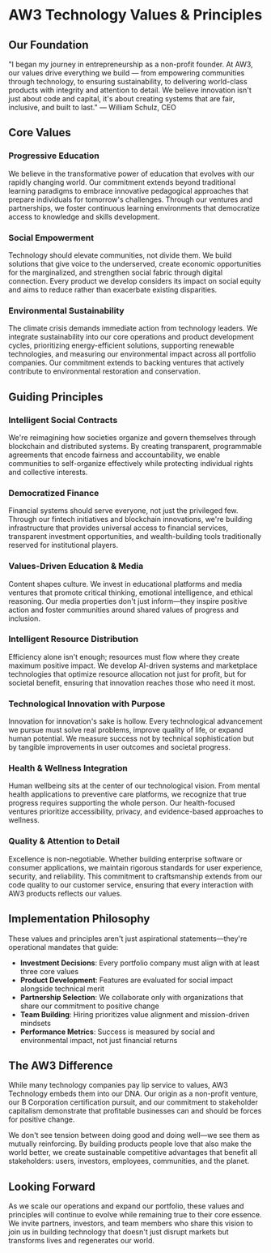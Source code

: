 # AW3 Technology Values & Principles

## Our Foundation

"I began my journey in entrepreneurship as a non-profit founder. At AW3, our values drive everything we build — from empowering communities through technology, to ensuring sustainability, to delivering world-class products with integrity and attention to detail. We believe innovation isn't just about code and capital, it's about creating systems that are fair, inclusive, and built to last."
— William Schulz, CEO

## Core Values

### Progressive Education
We believe in the transformative power of education that evolves with our rapidly changing world. Our commitment extends beyond traditional learning paradigms to embrace innovative pedagogical approaches that prepare individuals for tomorrow's challenges. Through our ventures and partnerships, we foster continuous learning environments that democratize access to knowledge and skills development.

### Social Empowerment
Technology should elevate communities, not divide them. We build solutions that give voice to the underserved, create economic opportunities for the marginalized, and strengthen social fabric through digital connection. Every product we develop considers its impact on social equity and aims to reduce rather than exacerbate existing disparities.

### Environmental Sustainability
The climate crisis demands immediate action from technology leaders. We integrate sustainability into our core operations and product development cycles, prioritizing energy-efficient solutions, supporting renewable technologies, and measuring our environmental impact across all portfolio companies. Our commitment extends to backing ventures that actively contribute to environmental restoration and conservation.

## Guiding Principles

### Intelligent Social Contracts
We're reimagining how societies organize and govern themselves through blockchain and distributed systems. By creating transparent, programmable agreements that encode fairness and accountability, we enable communities to self-organize effectively while protecting individual rights and collective interests.

### Democratized Finance
Financial systems should serve everyone, not just the privileged few. Through our fintech initiatives and blockchain innovations, we're building infrastructure that provides universal access to financial services, transparent investment opportunities, and wealth-building tools traditionally reserved for institutional players.

### Values-Driven Education & Media
Content shapes culture. We invest in educational platforms and media ventures that promote critical thinking, emotional intelligence, and ethical reasoning. Our media properties don't just inform—they inspire positive action and foster communities around shared values of progress and inclusion.

### Intelligent Resource Distribution
Efficiency alone isn't enough; resources must flow where they create maximum positive impact. We develop AI-driven systems and marketplace technologies that optimize resource allocation not just for profit, but for societal benefit, ensuring that innovation reaches those who need it most.

### Technological Innovation with Purpose
Innovation for innovation's sake is hollow. Every technological advancement we pursue must solve real problems, improve quality of life, or expand human potential. We measure success not by technical sophistication but by tangible improvements in user outcomes and societal progress.

### Health & Wellness Integration
Human wellbeing sits at the center of our technological vision. From mental health applications to preventive care platforms, we recognize that true progress requires supporting the whole person. Our health-focused ventures prioritize accessibility, privacy, and evidence-based approaches to wellness.

### Quality & Attention to Detail
Excellence is non-negotiable. Whether building enterprise software or consumer applications, we maintain rigorous standards for user experience, security, and reliability. This commitment to craftsmanship extends from our code quality to our customer service, ensuring that every interaction with AW3 products reflects our values.

## Implementation Philosophy

These values and principles aren't just aspirational statements—they're operational mandates that guide:

- **Investment Decisions**: Every portfolio company must align with at least three core values
- **Product Development**: Features are evaluated for social impact alongside technical merit
- **Partnership Selection**: We collaborate only with organizations that share our commitment to positive change
- **Team Building**: Hiring prioritizes value alignment and mission-driven mindsets
- **Performance Metrics**: Success is measured by social and environmental impact, not just financial returns

## The AW3 Difference

While many technology companies pay lip service to values, AW3 Technology embeds them into our DNA. Our origin as a non-profit venture, our B Corporation certification pursuit, and our commitment to stakeholder capitalism demonstrate that profitable businesses can and should be forces for positive change.

We don't see tension between doing good and doing well—we see them as mutually reinforcing. By building products people love that also make the world better, we create sustainable competitive advantages that benefit all stakeholders: users, investors, employees, communities, and the planet.

## Looking Forward

As we scale our operations and expand our portfolio, these values and principles will continue to evolve while remaining true to their core essence. We invite partners, investors, and team members who share this vision to join us in building technology that doesn't just disrupt markets but transforms lives and regenerates our world.
